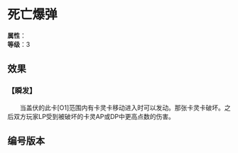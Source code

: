 
<script setup>
let list = [
    { number: "SP02-018", url: "/packs/SP02" }
]
</script>

# 死亡爆弹

**属性**：<CardAttribute text="火"/><br>
**等级**：3

## 效果

### 【瞬发】

&emsp;&emsp;当盖伏的此卡[O1]范围内有卡灵卡移动进入时可以发动。那张卡灵卡破坏。之后双方玩家LP受到被破坏的卡灵AP或DP中更高点数的伤害。

## 编号版本

<CardNumberBox :list="list"/>
